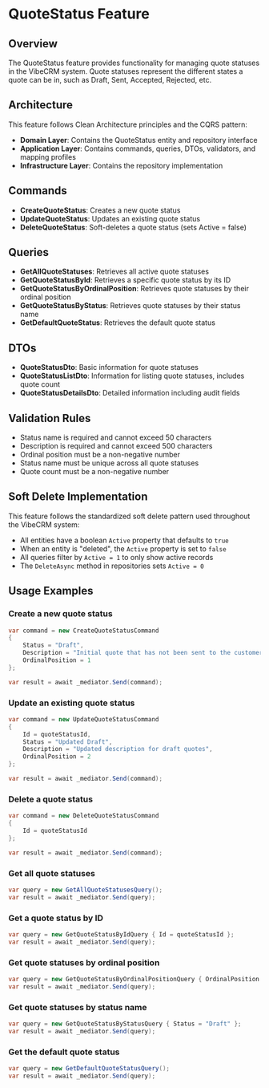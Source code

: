 # QuoteStatus Feature

## Overview
The QuoteStatus feature provides functionality for managing quote statuses in the VibeCRM system. Quote statuses represent the different states a quote can be in, such as Draft, Sent, Accepted, Rejected, etc.

## Architecture
This feature follows Clean Architecture principles and the CQRS pattern:

- **Domain Layer**: Contains the QuoteStatus entity and repository interface
- **Application Layer**: Contains commands, queries, DTOs, validators, and mapping profiles
- **Infrastructure Layer**: Contains the repository implementation

## Commands
- **CreateQuoteStatus**: Creates a new quote status
- **UpdateQuoteStatus**: Updates an existing quote status
- **DeleteQuoteStatus**: Soft-deletes a quote status (sets Active = false)

## Queries
- **GetAllQuoteStatuses**: Retrieves all active quote statuses
- **GetQuoteStatusById**: Retrieves a specific quote status by its ID
- **GetQuoteStatusByOrdinalPosition**: Retrieves quote statuses by their ordinal position
- **GetQuoteStatusByStatus**: Retrieves quote statuses by their status name
- **GetDefaultQuoteStatus**: Retrieves the default quote status

## DTOs
- **QuoteStatusDto**: Basic information for quote statuses
- **QuoteStatusListDto**: Information for listing quote statuses, includes quote count
- **QuoteStatusDetailsDto**: Detailed information including audit fields

## Validation Rules
- Status name is required and cannot exceed 50 characters
- Description is required and cannot exceed 500 characters
- Ordinal position must be a non-negative number
- Status name must be unique across all quote statuses
- Quote count must be a non-negative number

## Soft Delete Implementation
This feature follows the standardized soft delete pattern used throughout the VibeCRM system:
- All entities have a boolean `Active` property that defaults to `true`
- When an entity is "deleted", the `Active` property is set to `false`
- All queries filter by `Active = 1` to only show active records
- The `DeleteAsync` method in repositories sets `Active = 0`

## Usage Examples

### Create a new quote status
```csharp
var command = new CreateQuoteStatusCommand
{
    Status = "Draft",
    Description = "Initial quote that has not been sent to the customer",
    OrdinalPosition = 1
};

var result = await _mediator.Send(command);
```

### Update an existing quote status
```csharp
var command = new UpdateQuoteStatusCommand
{
    Id = quoteStatusId,
    Status = "Updated Draft",
    Description = "Updated description for draft quotes",
    OrdinalPosition = 2
};

var result = await _mediator.Send(command);
```

### Delete a quote status
```csharp
var command = new DeleteQuoteStatusCommand
{
    Id = quoteStatusId
};

var result = await _mediator.Send(command);
```

### Get all quote statuses
```csharp
var query = new GetAllQuoteStatusesQuery();
var result = await _mediator.Send(query);
```

### Get a quote status by ID
```csharp
var query = new GetQuoteStatusByIdQuery { Id = quoteStatusId };
var result = await _mediator.Send(query);
```

### Get quote statuses by ordinal position
```csharp
var query = new GetQuoteStatusByOrdinalPositionQuery { OrdinalPosition = 1 };
var result = await _mediator.Send(query);
```

### Get quote statuses by status name
```csharp
var query = new GetQuoteStatusByStatusQuery { Status = "Draft" };
var result = await _mediator.Send(query);
```

### Get the default quote status
```csharp
var query = new GetDefaultQuoteStatusQuery();
var result = await _mediator.Send(query);
```
